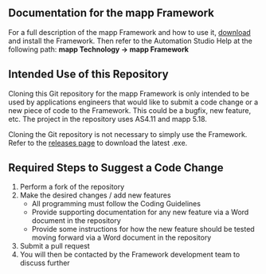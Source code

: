 ## Documentation for the mapp Framework
For a full description of the mapp Framework and how to use it, [download](https://github.com/br-na-pm/mapp-Framework/releases) and install the Framework. Then refer to the Automation Studio Help at the following path: 
**mapp Technology -> mapp Framework**


## Intended Use of this Repository
Cloning this Git repository for the mapp Framework is only intended to be used by applications engineers that would like to submit a code change or a new piece of code to the Framework. This could be a bugfix, new feature, etc. The project in the repository uses AS4.11 and mapp 5.18.  

Cloning the Git repository is not necessary to simply use the Framework. Refer to the [releases page](https://github.com/br-na-pm/mapp-Framework/releases) to download the latest .exe. 





## Required Steps to Suggest a Code Change
1. Perform a fork of the repository
2. Make the desired changes / add new features
   - All programming must follow the Coding Guidelines
   - Provide supporting documentation for any new feature via a Word document in the repository
   - Provide some instructions for how the new feature should be tested moving forward via a Word document in the repository
3. Submit a pull request 
4. You will then be contacted by the Framework development team to discuss further



